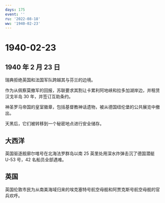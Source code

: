 ```yaml
---
days: 175
event: ''
ru: '2022-08-18'
ww: '1940-02-23'
---
```


# 1940-02-23

## 1940 年 2 月 23 日

瑞典拒绝英国和法国军队跨越其与芬兰的边境。

作为从佩察莫撤军的回报，苏联要求其割让卡累利阿地峡和拉多加湖岸边，并租赁汉戈半岛
30 年，并签订互助条约。

神圣罗马帝国的皇室徽章，包括基督教神话遗物，被从德国纽伦堡的公共展览中撤出。

天黑后，它们被转移到一个秘密地点进行安全储存。

## 大西洋

英国驱逐舰廓尔喀号在北海法罗群岛以南 25 英里处用深水炸弹击沉了德国潜艇
U-53 号，42 名船员全部遇难。

## 英国

英国伦敦市民为从南美海域归来的埃克塞特号航空母舰和阿贾克斯号航空母舰的官兵欢呼。